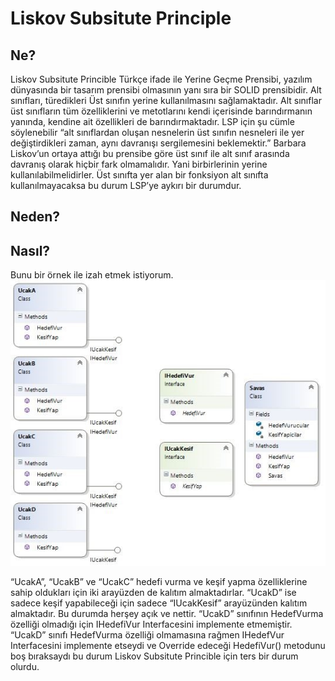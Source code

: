 # Liskov Subsitute Principle

## Ne?

Liskov Subsitute Princible Türkçe ifade ile Yerine Geçme Prensibi, yazılım dünyasında bir tasarım prensibi olmasının yanı sıra bir SOLID prensibidir. 
Alt sınıfları, türedikleri Üst sınıfın yerine kullanılmasını sağlamaktadır.
Alt sınıflar üst sınıfların tüm özelliklerini ve metotlarını kendi içerisinde barındırmanın yanında, kendine ait özellikleri de barındırmaktadır.
LSP için şu cümle söylenebilir “alt sınıflardan oluşan nesnelerin üst sınıfın nesneleri ile yer değiştirdikleri zaman, aynı davranışı sergilemesini beklemektir.” Barbara Liskov’un ortaya attığı bu prensibe göre üst sınıf ile alt sınıf arasında davranış olarak hiçbir fark olmamalıdır. Yani birbirlerinin yerine kullanılabilmelidirler.
Üst sınıfta yer alan bir fonksiyon alt sınıfta kullanılmayacaksa bu durum LSP’ye aykırı bir durumdur.


## Neden?


## Nasıl?

Bunu bir örnek ile izah etmek istiyorum.
![Screenshot](img3.png)

“UcakA”, “UcakB” ve “UcakC” hedefi vurma ve keşif yapma özelliklerine sahip oldukları için iki arayüzden de kalıtım almaktadırlar. “UcakD” ise sadece keşif yapabileceği için sadece “IUcakKesif” arayüzünden kalıtım almaktadır. Bu durumda herşey açık ve nettir. 
“UcakD” sınıfının HedefVurma özelliği olmadığı için IHedefiVur Interfacesini implemente etmemiştir. “UcakD” sınıfı HedefVurma özelliği olmamasına rağmen IHedefVur Interfacesini implemente etseydi ve Override edeceği HedefiVur() metodunu boş bıraksaydı bu durum Liskov Subsitute Princible için ters bir durum olurdu.
